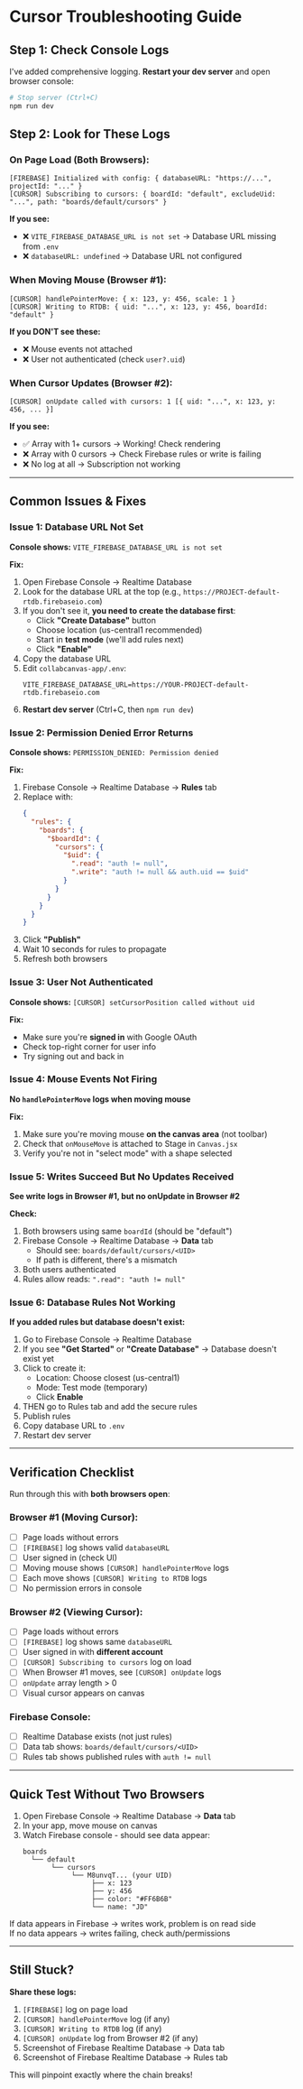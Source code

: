 # Cursor Troubleshooting Guide

## Step 1: Check Console Logs

I've added comprehensive logging. **Restart your dev server** and open browser console:

```bash
# Stop server (Ctrl+C)
npm run dev
```

## Step 2: Look for These Logs

### On Page Load (Both Browsers):
```
[FIREBASE] Initialized with config: { databaseURL: "https://...", projectId: "..." }
[CURSOR] Subscribing to cursors: { boardId: "default", excludeUid: "...", path: "boards/default/cursors" }
```

**If you see:**
- ❌ `VITE_FIREBASE_DATABASE_URL is not set` → Database URL missing from `.env`
- ❌ `databaseURL: undefined` → Database URL not configured

### When Moving Mouse (Browser #1):
```
[CURSOR] handlePointerMove: { x: 123, y: 456, scale: 1 }
[CURSOR] Writing to RTDB: { uid: "...", x: 123, y: 456, boardId: "default" }
```

**If you DON'T see these:**
- ❌ Mouse events not attached
- ❌ User not authenticated (check `user?.uid`)

### When Cursor Updates (Browser #2):
```
[CURSOR] onUpdate called with cursors: 1 [{ uid: "...", x: 123, y: 456, ... }]
```

**If you see:**
- ✅ Array with 1+ cursors → Working! Check rendering
- ❌ Array with 0 cursors → Check Firebase rules or write is failing
- ❌ No log at all → Subscription not working

---

## Common Issues & Fixes

### Issue 1: Database URL Not Set

**Console shows:** `VITE_FIREBASE_DATABASE_URL is not set`

**Fix:**
1. Open Firebase Console → Realtime Database
2. Look for the database URL at the top (e.g., `https://PROJECT-default-rtdb.firebaseio.com`)
3. If you don't see it, **you need to create the database first**:
   - Click **"Create Database"** button
   - Choose location (us-central1 recommended)
   - Start in **test mode** (we'll add rules next)
   - Click **"Enable"**
4. Copy the database URL
5. Edit `collabcanvas-app/.env`:
   ```
   VITE_FIREBASE_DATABASE_URL=https://YOUR-PROJECT-default-rtdb.firebaseio.com
   ```
6. **Restart dev server** (Ctrl+C, then `npm run dev`)

### Issue 2: Permission Denied Error Returns

**Console shows:** `PERMISSION_DENIED: Permission denied`

**Fix:**
1. Firebase Console → Realtime Database → **Rules** tab
2. Replace with:
   ```json
   {
     "rules": {
       "boards": {
         "$boardId": {
           "cursors": {
             "$uid": {
               ".read": "auth != null",
               ".write": "auth != null && auth.uid == $uid"
             }
           }
         }
       }
     }
   }
   ```
3. Click **"Publish"**
4. Wait 10 seconds for rules to propagate
5. Refresh both browsers

### Issue 3: User Not Authenticated

**Console shows:** `[CURSOR] setCursorPosition called without uid`

**Fix:**
- Make sure you're **signed in** with Google OAuth
- Check top-right corner for user info
- Try signing out and back in

### Issue 4: Mouse Events Not Firing

**No `handlePointerMove` logs when moving mouse**

**Fix:**
1. Make sure you're moving mouse **on the canvas area** (not toolbar)
2. Check that `onMouseMove` is attached to Stage in `Canvas.jsx`
3. Verify you're not in "select mode" with a shape selected

### Issue 5: Writes Succeed But No Updates Received

**See write logs in Browser #1, but no onUpdate in Browser #2**

**Check:**
1. Both browsers using same `boardId` (should be "default")
2. Firebase Console → Realtime Database → **Data** tab
   - Should see: `boards/default/cursors/<UID>`
   - If path is different, there's a mismatch
3. Both users authenticated
4. Rules allow reads: `".read": "auth != null"`

### Issue 6: Database Rules Not Working

**If you added rules but database doesn't exist:**

1. Go to Firebase Console → Realtime Database
2. If you see **"Get Started"** or **"Create Database"** → Database doesn't exist yet
3. Click to create it:
   - Location: Choose closest (us-central1)
   - Mode: Test mode (temporary)
   - Click **Enable**
4. THEN go to Rules tab and add the secure rules
5. Publish rules
6. Copy database URL to `.env`
7. Restart dev server

---

## Verification Checklist

Run through this with **both browsers open**:

### Browser #1 (Moving Cursor):
- [ ] Page loads without errors
- [ ] `[FIREBASE]` log shows valid `databaseURL`
- [ ] User signed in (check UI)
- [ ] Moving mouse shows `[CURSOR] handlePointerMove` logs
- [ ] Each move shows `[CURSOR] Writing to RTDB` logs
- [ ] No permission errors in console

### Browser #2 (Viewing Cursor):
- [ ] Page loads without errors
- [ ] `[FIREBASE]` log shows same `databaseURL`
- [ ] User signed in with **different account**
- [ ] `[CURSOR] Subscribing to cursors` log on load
- [ ] When Browser #1 moves, see `[CURSOR] onUpdate` logs
- [ ] `onUpdate` array length > 0
- [ ] Visual cursor appears on canvas

### Firebase Console:
- [ ] Realtime Database exists (not just rules)
- [ ] Data tab shows: `boards/default/cursors/<UID>`
- [ ] Rules tab shows published rules with `auth != null`

---

## Quick Test Without Two Browsers

1. Open Firebase Console → Realtime Database → **Data** tab
2. In your app, move mouse on canvas
3. Watch Firebase console - should see data appear:
   ```
   boards
     └── default
          └── cursors
               └── M8unvqT... (your UID)
                    ├── x: 123
                    ├── y: 456
                    ├── color: "#FF6B6B"
                    └── name: "JD"
   ```

If data appears in Firebase → writes work, problem is on read side  
If no data appears → writes failing, check auth/permissions

---

## Still Stuck?

**Share these logs:**
1. `[FIREBASE]` log on page load
2. `[CURSOR] handlePointerMove` log (if any)
3. `[CURSOR] Writing to RTDB` log (if any)
4. `[CURSOR] onUpdate` log from Browser #2 (if any)
5. Screenshot of Firebase Realtime Database → Data tab
6. Screenshot of Firebase Realtime Database → Rules tab

This will pinpoint exactly where the chain breaks!

